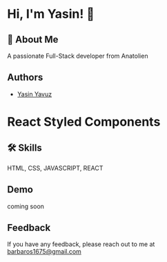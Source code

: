 
# Hi, I'm Yasin! 👋


## 🚀 About Me
A passionate Full-Stack developer from Anatolien


## Authors
- [Yasin Yavuz](https://github.com/barbaros163)


# React Styled Components
## 🛠 Skills
HTML, CSS, JAVASCRIPT, REACT


## Demo
coming soon
## Feedback

If you have any feedback, please reach out to me at barbaros1675@gmail.com

